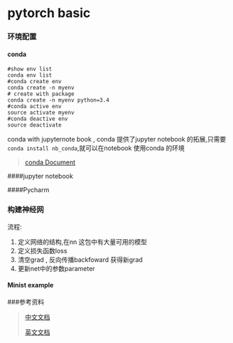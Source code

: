 # pytorch basic

### 环境配置

#### conda

~~~shell
#show env list
conda env list
#conda create env
conda create -n myenv
# create with package
conda create -n myenv python=3.4
#conda active env
source activate myenv
#conda deactive env
source deactivate
~~~

conda with jupyternote book , conda 提供了jupyter notebook 的拓展,只需要`conda install nb_conda`,就可以在notebook 使用conda 的环境

> [conda Document](https://conda.io/docs/user-guide/tasks/manage-environments.html#deactivating-an-environment)

####jupyter notebook

####Pycharm

### 构建神经网

流程:

1. 定义网络的结构,在nn 这包中有大量可用的模型
2. 定义损失函数loss
3. 清空grad , 反向传播backfoward 获得新grad
4. 更新net中的参数parameter

#### Minist example







###参考资料

> [中文文档](https://pytorch-cn.readthedocs.io/zh/latest/notes/autograd/)
>
> [英文文档](http://pytorch.org/docs/master/nn.html?highlight=relu)

